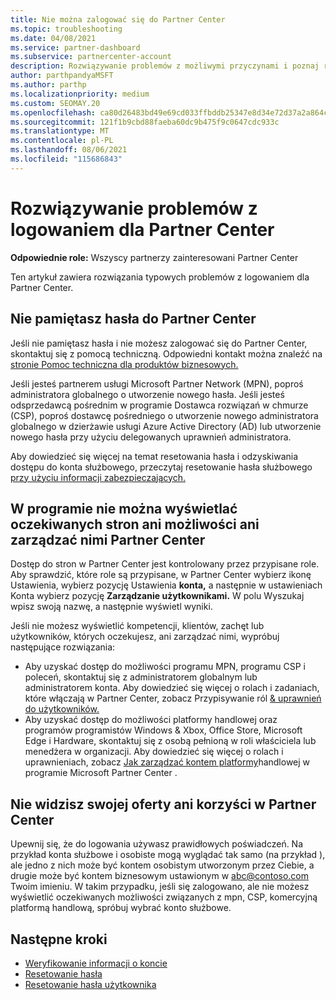 ```yaml
---
title: Nie można zalogować się do Partner Center
ms.topic: troubleshooting
ms.date: 04/08/2021
ms.service: partner-dashboard
ms.subservice: partnercenter-account
description: Rozwiązywanie problemów z możliwymi przyczynami i poznaj rozwiązania dotyczące sytuacji, w których nie możesz zalogować się do usługi Partner Center — dowiedz się więcej o resetowaniu haseł, sprawdzaniu ról i sprawdzaniu poświadczeń.
author: parthpandyaMSFT
ms.author: parthp
ms.localizationpriority: medium
ms.custom: SEOMAY.20
ms.openlocfilehash: ca80d26483bd49e69cd033ffbddb25347e8d34e72d37a2a864c65b64b0a932e1
ms.sourcegitcommit: 121f1b9cbd88faeba60dc9b475f9c0647cdc933c
ms.translationtype: MT
ms.contentlocale: pl-PL
ms.lasthandoff: 08/06/2021
ms.locfileid: "115686843"
---
```

# <a name="troubleshoot-sign-in-issues-for-partner-center"></a>Rozwiązywanie problemów z logowaniem dla Partner Center

**Odpowiednie role:** Wszyscy partnerzy zainteresowani Partner Center

Ten artykuł zawiera rozwiązania typowych problemów z logowaniem dla Partner Center.

## <a name="youve-forgotten-your-password-for-partner-center"></a>Nie pamiętasz hasła do Partner Center

Jeśli nie pamiętasz hasła i nie możesz zalogować się do Partner Center, skontaktuj się z pomocą techniczną. Odpowiedni kontakt można znaleźć na [stronie Pomoc techniczna dla produktów biznesowych.](/microsoft-365/admin/contact-support-for-business-products)

Jeśli jesteś partnerem usługi Microsoft Partner Network (MPN), poproś administratora globalnego o utworzenie nowego hasła. Jeśli jesteś odsprzedawcą pośrednim w programie Dostawca rozwiązań w chmurze (CSP), poproś dostawcę pośredniego o utworzenie nowego administratora globalnego w dzierżawie usługi Azure Active Directory (AD) lub utworzenie nowego hasła przy użyciu delegowanych uprawnień administratora.

Aby dowiedzieć się więcej na temat resetowania hasła i odzyskiwania dostępu do konta służbowego, przeczytaj resetowanie hasła służbowego [przy użyciu informacji zabezpieczających.](/azure/active-directory/user-help/active-directory-passwords-update-your-own-password#how-to-change-your-password)

## <a name="you-cant-view-or-manage-the-expected-pages-or-capabilities-in-partner-center"></a>W programie nie można wyświetlać oczekiwanych stron ani możliwości ani zarządzać nimi Partner Center

Dostęp do stron w Partner Center jest kontrolowany przez przypisane role. Aby sprawdzić, które role są przypisane, w Partner Center wybierz ikonę Ustawienia, wybierz pozycję Ustawienia **konta,** a następnie w ustawieniach Konta wybierz pozycję **Zarządzanie użytkownikami.** W polu Wyszukaj wpisz swoją nazwę, a następnie wyświetl wyniki.

Jeśli nie możesz wyświetlić kompetencji, klientów, zachęt lub użytkowników, których oczekujesz, ani zarządzać nimi, wypróbuj następujące rozwiązania:

- Aby uzyskać dostęp do możliwości programu MPN, programu CSP i poleceń, skontaktuj się z administratorem globalnym lub administratorem konta. Aby dowiedzieć się więcej o rolach i zadaniach, które włączają w Partner Center, zobacz Przypisywanie ról [& uprawnień do użytkowników.](permissions-overview.md)
- Aby uzyskać dostęp do możliwości platformy handlowej oraz programów programistów Windows & Xbox, Office Store, Microsoft Edge i Hardware, skontaktuj się z osobą pełnioną w roli właściciela lub menedżera w organizacji. Aby dowiedzieć się więcej o rolach i uprawnieniach, zobacz [Jak zarządzać kontem platformy](/azure/marketplace/partner-center-portal/manage-account#define-user-roles-and-permissions)handlowej w programie Microsoft Partner Center .

## <a name="you-cant-see-your-offer-or-benefits-in-partner-center"></a>Nie widzisz swojej oferty ani korzyści w Partner Center

Upewnij się, że do logowania używasz prawidłowych poświadczeń. Na przykład konta służbowe i osobiste mogą wyglądać tak samo (na przykład ), ale jedno z nich może być kontem osobistym utworzonym przez Ciebie, a drugie może być kontem biznesowym ustawionym w abc@contoso.com Twoim imieniu. W takim przypadku, jeśli się zalogowano, ale nie możesz wyświetlić oczekiwanych możliwości związanych z mpn, CSP, komercyjną platformą handlową, spróbuj wybrać konto służbowe.

## <a name="next-steps"></a>Następne kroki

- [Weryfikowanie informacji o koncie](verification-responses.md)
- [Resetowanie hasła](reset-my-pasword.md)
- [Resetowanie hasła użytkownika](reset-a-user-password.md)